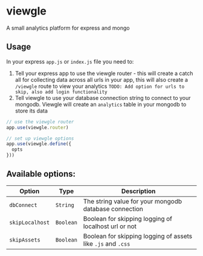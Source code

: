 # viewgle
A small analytics platform for express and mongo

## Usage
In your express `app.js` or `index.js` file you need to:
1. Tell your express app to use the viewgle router - this will create a catch all for collecting data across all urls in your app, this will also create a `/viewgle` route to view your analytics `TODO: Add option for urls to skip, also add login functionality`
2. Tell viewgle to use your database connection string to connect to your mongodb. Viewgle will create an `analytics` table in your mongodb to store its data

``` javascript
// use the viewgle router
app.use(viewgle.router)

// set up viewgle options
app.use(viewgle.define({
  opts
}))
```

## Available options:

| Option          | Type      | Description                                                  |
|-----------------|-----------|--------------------------------------------------------------|
| `dbConnect`     | `String`  | The string value for your mongodb database connection        |
| `skipLocalhost` | `Boolean` | Boolean for skipping logging of localhost url or not         |
| `skipAssets`    | `Boolean` | Boolean for skipping logging of assets like `.js` and `.css` |